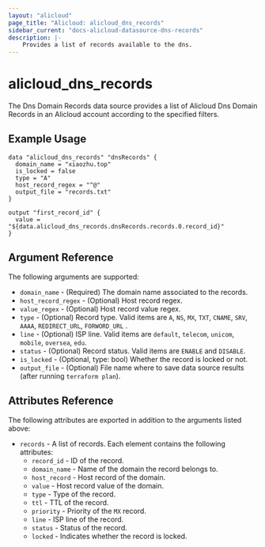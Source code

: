 ```yaml
---
layout: "alicloud"
page_title: "Alicloud: alicloud_dns_records"
sidebar_current: "docs-alicloud-datasource-dns-records"
description: |-
    Provides a list of records available to the dns.
---
```


# alicloud\_dns\_records

The Dns Domain Records data source provides a list of Alicloud Dns Domain Records in an Alicloud account according to the specified filters.

## Example Usage

```
data "alicloud_dns_records" "dnsRecords" {
  domain_name = "xiaozhu.top"
  is_locked = false
  type = "A"
  host_record_regex = "^@"
  output_file = "records.txt"
}

output "first_record_id" {
  value = "${data.alicloud_dns_records.dnsRecords.records.0.record_id}"
}
```

## Argument Reference

The following arguments are supported:

* `domain_name` - (Required) The domain name associated to the records.
* `host_record_regex` - (Optional) Host record regex. 
* `value_regex` - (Optional) Host record value regex. 
* `type` - (Optional) Record type. Valid items are `A`, `NS`, `MX`, `TXT`, `CNAME`, `SRV`, `AAAA`, `REDIRECT_URL`, `FORWORD_URL` .
* `line` - (Optional) ISP line. Valid items are `default`, `telecom`, `unicom`, `mobile`, `oversea`, `edu`.
* `status` - (Optional) Record status. Valid items are `ENABLE` and `DISABLE`.
* `is_locked` - (Optional, type: bool) Whether the record is locked or not.
* `output_file` - (Optional) File name where to save data source results (after running `terraform plan`).


## Attributes Reference

The following attributes are exported in addition to the arguments listed above:

* `records` - A list of records. Each element contains the following attributes:
  * `record_id` - ID of the record.
  * `domain_name` - Name of the domain the record belongs to.
  * `host_record` - Host record of the domain.
  * `value` - Host record value of the domain.
  * `type` - Type of the record.
  * `ttl` - TTL of the record.
  * `priority` - Priority of the `MX` record.
  * `line` - ISP line of the record. 
  * `status` - Status of the record.
  * `locked` - Indicates whether the record is locked.